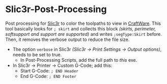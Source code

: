 # Slic3r-Post-Processing
Post processing for [Slic3r](http://slic3r.org) to color the toolpaths to view in [CraftWare](https://craftunique.com/craftware).
This tool basically looks for `; skirt` and collects this block _(skirts, perimeter, softsupport and support are supported)_ and writes `;segType:Skirt` before. Then, it removes the verbose output to reduce the file size.

* The option `verbose` in Slic3r _(Slic3r -> Print Settings -> Output options)_, needs to be set to true.
  * In Post-Processing Scripts, add the full path to _this_ exe.
* In Slic3r -> Printer -> Custom G-Code; add this:
  * Start G-Code: `; END Header`
  * End G-Code: `; END Footer`

